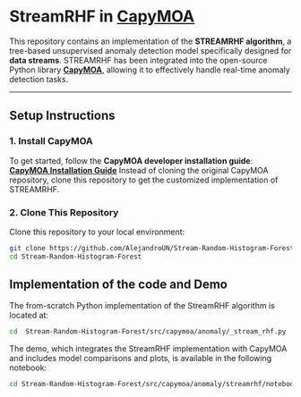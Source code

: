 # **StreamRHF in [CapyMOA](https://capymoa.org)**

This repository contains an implementation of the **STREAMRHF algorithm**, a tree-based unsupervised anomaly detection model specifically designed for **data streams**. STREAMRHF has been integrated into the open-source Python library [**CapyMOA**](https://capymoa.org), allowing it to effectively handle real-time anomaly detection tasks.

---

## **Setup Instructions**

### 1. Install CapyMOA
To get started, follow the **CapyMOA developer installation guide**:  
[**CapyMOA Installation Guide**](https://capymoa.org/installation#install-capymoa-for-development)
Instead of cloning the original CapyMOA repository, clone this repository to get the customized implementation of STREAMRHF.
### 2. Clone This Repository
Clone this repository to your local environment:
```bash
git clone https://github.com/AlejandroUN/Stream-Random-Histogram-Forest
cd Stream-Random-Histogram-Forest
```

## **Implementation of the code and Demo**
The from-scratch Python implementation of the StreamRHF algorithm is located at:
```bash
cd  Stream-Random-Histogram-Forest/src/capymoa/anomaly/_stream_rhf.py
```
The demo, which integrates the StreamRHF implementation with CapyMOA and includes model comparisons and plots, is available in the following notebook:
```bash
cd Stream-Random-Histogram-Forest/src/capymoa/anomaly/streamrhf/notebook_presentation.ipynb

```
